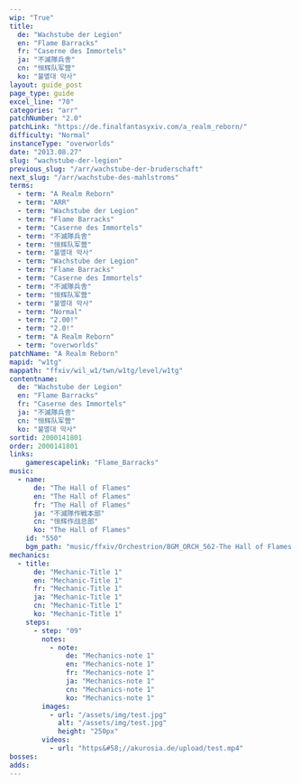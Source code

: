 ```yaml
---
wip: "True"
title:
  de: "Wachstube der Legion"
  en: "Flame Barracks"
  fr: "Caserne des Immortels"
  ja: "不滅隊兵舎"
  cn: "恒辉队军营"
  ko: "불멸대 막사"
layout: guide_post
page_type: guide
excel_line: "70"
categories: "arr"
patchNumber: "2.0"
patchLink: "https://de.finalfantasyxiv.com/a_realm_reborn/"
difficulty: "Normal"
instanceType: "overworlds"
date: "2013.08.27"
slug: "wachstube-der-legion"
previous_slug: "/arr/wachstube-der-bruderschaft"
next_slug: "/arr/wachstube-des-mahlstroms"
terms:
  - term: "A Realm Reborn"
  - term: "ARR"
  - term: "Wachstube der Legion"
  - term: "Flame Barracks"
  - term: "Caserne des Immortels"
  - term: "不滅隊兵舎"
  - term: "恒辉队军营"
  - term: "불멸대 막사"
  - term: "Wachstube der Legion"
  - term: "Flame Barracks"
  - term: "Caserne des Immortels"
  - term: "不滅隊兵舎"
  - term: "恒辉队军营"
  - term: "불멸대 막사"
  - term: "Normal"
  - term: "2.00!"
  - term: "2.0!"
  - term: "A Realm Reborn"
  - term: "overworlds"
patchName: "A Realm Reborn"
mapid: "w1tg"
mappath: "ffxiv/wil_w1/twn/w1tg/level/w1tg"
contentname:
  de: "Wachstube der Legion"
  en: "Flame Barracks"
  fr: "Caserne des Immortels"
  ja: "不滅隊兵舎"
  cn: "恒辉队军营"
  ko: "불멸대 막사"
sortid: 2000141801
order: 2000141801
links:
    gamerescapelink: "Flame_Barracks"
music:
  - name:
      de: "The Hall of Flames"
      en: "The Hall of Flames"
      fr: "The Hall of Flames"
      ja: "不滅隊作戦本部"
      cn: "恒辉作战总部"
      ko: "The Hall of Flames"
    id: "550"
    bgm_path: "music/ffxiv/Orchestrion/BGM_ORCH_562-The Hall of Flames.ogg"
mechanics:
  - title:
      de: "Mechanic-Title 1"
      en: "Mechanic-Title 1"
      fr: "Mechanic-Title 1"
      ja: "Mechanic-Title 1"
      cn: "Mechanic-Title 1"
      ko: "Mechanic-Title 1"
    steps:
      - step: "09"
        notes:
          - note:
              de: "Mechanics-note 1"
              en: "Mechanics-note 1"
              fr: "Mechanics-note 1"
              ja: "Mechanics-note 1"
              cn: "Mechanics-note 1"
              ko: "Mechanics-note 1"
        images:
          - url: "/assets/img/test.jpg"
            alt: "/assets/img/test.jpg"
            height: "250px"
        videos:
          - url: "https&#58;//akurosia.de/upload/test.mp4"
bosses:
adds:
---
```


